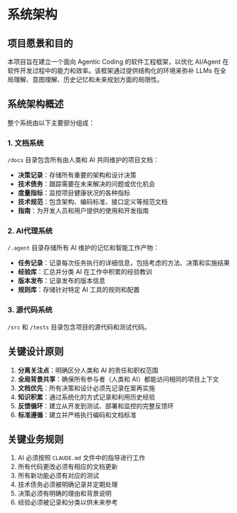# 系统架构

## 项目愿景和目的

本项目旨在建立一个面向 Agentic Coding 的软件工程框架，以优化 AI/Agent 在软件开发过程中的能力和效率。该框架通过提供结构化的环境来弥补 LLMs 在全局理解、意图理解、历史记忆和未来规划方面的局限性。

## 系统架构概述

整个系统由以下主要部分组成：

### 1. 文档系统

`/docs` 目录包含所有由人类和 AI 共同维护的项目文档：

- **决策记录**：存储所有重要的架构和设计决策
- **技术债务**：跟踪需要在未来解决的问题或优化机会
- **度量指标**：监控项目健康状况的各种指标
- **技术规范**：包含架构、编码标准、接口定义等规范文档
- **指南**：为开发人员和用户提供的使用和开发指南

### 2. AI代理系统

`/.agent` 目录存储所有 AI 维护的记忆和智能工作产物：

- **任务记录**：记录每次任务执行的详细信息，包括考虑的方法、决策和实施结果
- **经验库**：汇总并分类 AI 在工作中积累的经验教训
- **版本发布**：记录发布的版本信息
- **规则库**：存储针对特定 AI 工具的规则和配置

### 3. 源代码系统

`/src` 和 `/tests` 目录包含项目的源代码和测试代码。

## 关键设计原则

1. **分离关注点**：明确区分人类和 AI 的责任和职权范围
2. **全局背景共享**：确保所有参与者（人类和 AI）都能访问相同的项目上下文
3. **文档优先**：所有决策和设计必须先记录在案再实施
4. **知识积累**：通过系统化的方式记录和利用历史经验
5. **反馈循环**：建立从开发到测试、部署和监控的完整反馈环
6. **标准遵循**：建立并严格执行编码和文档标准

## 关键业务规则

1. AI 必须按照 `CLAUDE.md` 文件中的指导进行工作
2. 所有代码更改必须有相应的文档更新
3. 所有新功能必须有对应的测试
4. 技术债务必须被明确记录并定期处理
5. 决策必须有明确的理由和背景说明
6. 经验必须被记录和分类以供未来参考
